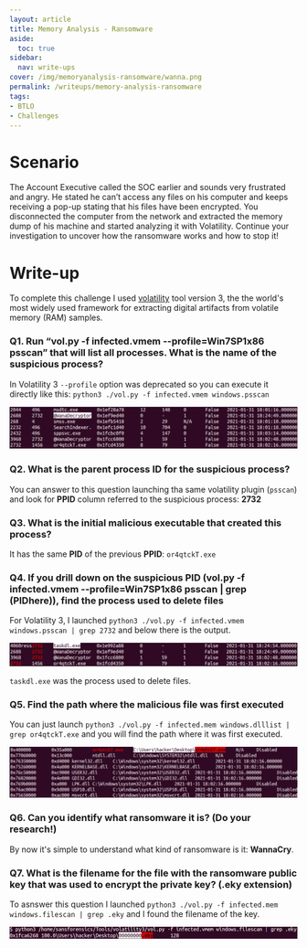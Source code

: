 ```yaml
---
layout: article
title: Memory Analysis - Ransomware
aside:
  toc: true
sidebar:
  nav: write-ups
cover: /img/memoryanalysis-ransomware/wanna.png
permalink: /writeups/memory-analysis-ransomware
tags:
- BTLO
- Challenges
---
```


# Scenario
The Account Executive called the SOC earlier and sounds very frustrated and angry. He stated he can’t access any files on his computer and keeps receiving a pop-up stating that his files have been encrypted. You disconnected the computer from the network and extracted the memory dump of his machine and started analyzing it with Volatility. Continue your investigation to uncover how the ransomware works and how to stop it!


# Write-up
To complete this challenge I used [volatility](https://github.com/volatilityfoundation/volatility3) tool version 3, the the world's most widely used framework for extracting digital artifacts from volatile memory (RAM) samples.

### Q1. Run “vol.py -f infected.vmem --profile=Win7SP1x86 psscan” that will list all processes. What is the name of the suspicious process?

In Volatility 3 `--profile` option was deprecated so you can execute it directly like this: 
`python3 ./vol.py -f infected.vmem windows.psscan`

![Alt text](https://raw.githubusercontent.com/z3f1r0/z3f1r0.github.io/master/img/memoryanalysis-ransomware/Pasted%20image%2020230110172059.png)

### Q2. What is the parent process ID for the suspicious process?

You can answer to this question launching tha same volatility plugin (`psscan`) and look for **PPID** column referred to the suspicious process: **2732**

### Q3. What is the initial malicious executable that created this process?

It has the same **PID** of the previous **PPID**: `or4qtckT.exe`

### Q4. If you drill down on the suspicious PID (vol.py -f infected.vmem --profile=Win7SP1x86 psscan | grep (PIDhere)), find the process used to delete files

For Volatility 3, I launched `python3 ./vol.py -f infected.vmem windows.psscan | grep 2732` and below there is the output.

![Alt text](https://raw.githubusercontent.com/z3f1r0/z3f1r0.github.io/master/img/memoryanalysis-ransomware/Pasted%20image%2020230110173257.png)

`taskdl.exe` was the process used to delete files.

### Q5. Find the path where the malicious file was first executed

You can just launch `python3 ./vol.py -f infected.mem windows.dlllist | grep or4qtckT.exe` and you will find the path where it was first executed.

![Alt text](https://raw.githubusercontent.com/z3f1r0/z3f1r0.github.io/master/img/memoryanalysis-ransomware/Pasted%20image%2020230110174032.png)

### Q6. Can you identify what ransomware it is? (Do your research!)

By now it's simple to understand what kind of ransomware is it: **WannaCry**.

### Q7. What is the filename for the file with the ransomware public key that was used to encrypt the private key? (.eky extension)

To asnswer this question I launched `python3 ./vol.py -f infected.mem windows.filescan | grep .eky` and I found the filename of the key.

![Alt text](https://raw.githubusercontent.com/z3f1r0/z3f1r0.github.io/master/img/memoryanalysis-ransomware/Pasted%20image%2020230110174439.png)

